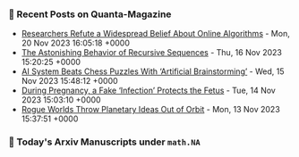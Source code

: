 ### 📝 Recent Posts on Quanta-Magazine
<!-- quanta starts -->
* <a href="https://www.quantamagazine.org/researchers-refute-a-widespread-belief-about-online-algorithms-20231120/">Researchers Refute a Widespread Belief About Online Algorithms</a> - Mon, 20 Nov 2023 16:05:18 +0000
* <a href="https://www.quantamagazine.org/the-astonishing-behavior-of-recursive-sequences-20231116/">The Astonishing Behavior of Recursive Sequences</a> - Thu, 16 Nov 2023 15:20:25 +0000
* <a href="https://www.quantamagazine.org/google-deepmind-trains-artificial-brainstorming-in-chess-ai-20231115/">AI System Beats Chess Puzzles With ‘Artificial Brainstorming’</a> - Wed, 15 Nov 2023 15:48:12 +0000
* <a href="https://www.quantamagazine.org/during-pregnancy-a-fake-infection-protects-the-fetus-20231114/">During Pregnancy, a Fake ‘Infection’ Protects the Fetus</a> - Tue, 14 Nov 2023 15:03:10 +0000
* <a href="https://www.quantamagazine.org/rogue-worlds-throw-planetary-ideas-out-of-orbit-20231113/">Rogue Worlds Throw Planetary Ideas Out of Orbit</a> - Mon, 13 Nov 2023 15:37:51 +0000
<!-- quanta ends -->
### 📝 Today's Arxiv Manuscripts under ``math.NA``
<!-- arxiv-math-na starts -->

<!-- arxiv-math-na ends -->
